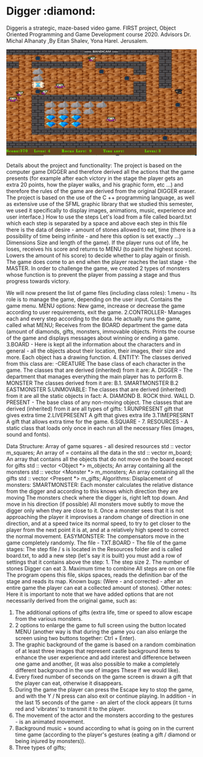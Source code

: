 # Digger :diamond:
Diggeris a strategic, maze-based video game. FIRST project,  Object Oriented Programming and Game Development course 2020. Advisors Dr. Michal Alhanaty ,By Eitan Shalev, Yona Harel. Jerusalem.

[![](https://github.com/eitanshalev/Digger/blob/main/DIGGER_GAME.gif)](http://www.youtube.com/watch?v=zQyBtQYChKc "my video")


Details about the project and functionality:
The project is based on the computer game DIGGER and therefore derived all the actions that the game presents (for example after each victory in the stage the player gets an extra 20 points, how the player walks, and his graphic form, etc ...) and therefore the rules of the game are derived from the original DIGGER eraser.
The project is based on the use of the C ++ programming language, as well as extensive use of the SFML graphic library that we studied this semester, we used it specifically to display images, animations, music, experience and user interface.)
How to use the steps Let's load from a file called board.txt which each step is separated by a space and above each step in this file there is the data of desire - amount of stones allowed to eat, time (there is a possibility of time being infinite - and here this option is set exactly ...) Dimensions Size and length of the game).
If the player runs out of life, he loses, receives his score and returns to MENU (to paint the highest score).
Lowers the amount of his score) to decide whether to play again or finish. The game does come to an end when the player reaches the last stage - the MASTER. In order to challenge the game, we created 2 types of monsters whose function is to prevent the player from passing a stage and thus progress towards victory.

We will now present the list of game files (including class roles):
1.menu - Its role is to manage the game, depending on the user input. Contains the game menu.
MENU options: New game, increase or decrease the game according to user requirements, exit the game.
2.CONTROLLER- Manages each and every step according to the data. He actually runs the game, called what MENU; Receives from the BOARD department the game data (amount of diamonds, gifts, monsters, immovable objects. Prints the course of the game and displays messages about winning or ending a game.
3.BOARD - Here is kept all the information about the characters and in general - all the objects about their location, their images, their size and more. Each object has a drawing function.
4. ENTITY: The classes derived from this class are:
-CREATURE The base class of each character in the game.
The classes that are derived (inherited) from it are:
A. DIGGER - The department that manages everything the main player has to perform
B. MONSTER The classes derived from it are:
B.1. SMARTMONSTER
B.2 EASTMONSTER
5.UNMOVABLE: The classes that are derived (inherited) from it are all the static objects in fact:
A. DIAMOND
B. ROCK
third. WALL
D. PRESENT - The base class of any non-moving object. The classes that are derived (inherited) from it are all types of gifts:
1.RUNPRESENT gift that gives extra time
2.LIVEPRESENT A gift that gives extra life
3.TIMEPRESRNT A gift that allows extra time for the game.
6.SQUARE -
7. RESOURCES - A static class that loads only once in each run all the necessary files (images, sound and fonts).



Data Structure:
Array of game squares - all desired resources std :: vector <Square> m_squares;
An array of = contains all the data in the std :: vector <std :: string> m_board;
An array that contains all the objects that do not move on the board except for gifts std :: vector <Object *> m_objects;
An array containing all the monsters std :: vector <Monster *> m_monsters;
An array containing all the gifts std :: vector <Present *> m_gifts;
Algorithms:
Displacement of monsters:
SMARTMONSTER:
Each monster calculates the relative distance from the digger and according to this knows which direction they are moving
The monsters check where the digger is, right left top down. And move in his direction (if possible)
All monsters move subtly to move the digger only when they are close to it. Once a monster sees that it is not approaching the player it improvises a random change of direction in one direction, and at a speed twice its normal speed, to try to get closer to the player from the next point it is at, and at a relatively high speed to correct the normal movement.
EASYMONSTER:
The compensators move in the game completely randomly.
The file - TXT.BOARD - The file of the game stages:
The step file / s is located in the Resources folder and is called board.txt, to add a new step (let's say it is built) you must add a row of settings that it contains above the step: 1. The step size
                                                                      2. The number of stones Digger can eat
                                                                       3. Maximum time to combine
 All steps are on one file
The program opens this file, skips spaces, reads the definition bar of the stage and reads its map.
Known bugs:
(Were - and corrected - after an entire game the player can eat a collected amount of stones).
Other notes:
Here it is important to note that we have added options that are not necessarily derived from the original game, such as:
1. The additional options of gifts (extra life, time or speed to allow escape from the various monsters.
2. 2 options to enlarge the game to full screen using the button located MENU (another way is that during the game you can also enlarge the screen using two buttons together: Ctrl + Enter).
3. The graphic background of the game is based on a random combination of at least three images that represent castle background items to enhance the user experience and add interest and difference between one game and another, (it was also possible to make a completely different background in the use of images These if we would like).
4. Every fixed number of seconds on the game screen is drawn a gift that the player can eat, otherwise it disappears.
5. During the game the player can press the Escape key to stop the game, and with the Y / N press can also exit or continue playing. In addition - in the last 15 seconds of the game - an alert of the clock appears (it turns red and 'vibrates' to transmit it to the player.
6. The movement of the actor and the monsters according to the gestures - is an animated movement.
7. Background music + sound according to what is going on in the current time game (according to the player's gestures (eating a gift / diamond or being injured by monsters)).
7. Three types of gifts;
